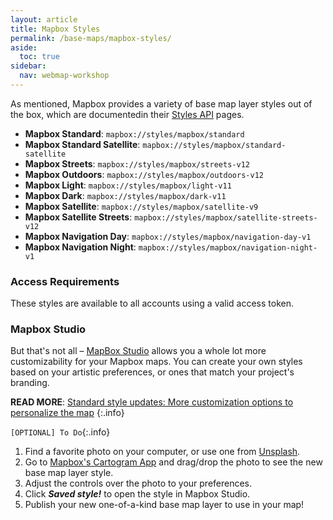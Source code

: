 ```yaml
---
layout: article
title: Mapbox Styles
permalink: /base-maps/mapbox-styles/
aside:
  toc: true
sidebar:
  nav: webmap-workshop
---
```


As mentioned, Mapbox provides a variety of base map layer styles out of the box, which are documentedin their [Styles API](https://docs.mapbox.com/api/maps/styles/) pages.

- **Mapbox Standard**: `mapbox://styles/mapbox/standard`
- **Mapbox Standard Satellite**: `mapbox://styles/mapbox/standard-satellite`
- **Mapbox Streets**: `mapbox://styles/mapbox/streets-v12`
- **Mapbox Outdoors**: `mapbox://styles/mapbox/outdoors-v12`
- **Mapbox Light**: `mapbox://styles/mapbox/light-v11`
- **Mapbox Dark**: `mapbox://styles/mapbox/dark-v11`
- **Mapbox Satellite**: `mapbox://styles/mapbox/satellite-v9`
- **Mapbox Satellite Streets**: `mapbox://styles/mapbox/satellite-streets-v12`
- **Mapbox Navigation Day**: `mapbox://styles/mapbox/navigation-day-v1`
- **Mapbox Navigation Night**: `mapbox://styles/mapbox/navigation-night-v1`

### Access Requirements

These styles are available to all accounts using a valid access token.

### Mapbox Studio

But that's not all – [MapBox Studio](https://www.mapbox.com/mapbox-studio) allows you a whole lot more customizability for your Mapbox maps. You can create your own styles based on your artistic preferences, or ones that match your project's branding.

**READ MORE**: [Standard style updates: More customization options to personalize the map](https://www.mapbox.com/blog/standard-style-updates-more-customization-options-to-personalize-the-map)
{:.info}

`[OPTIONAL] To Do`{:.info}

1. Find a favorite photo on your computer, or use one from [Unsplash](https://unsplash.com/).
2. Go to [Mapbox's Cartogram App](https://apps.mapbox.com/cartogram/#13.24/37.42876/-122.16741) and drag/drop the photo to see the new base map layer style.
3. Adjust the controls over the photo to your preferences.
4. Click **_Saved style!_** to open the style in Mapbox Studio.
5. Publish your new one-of-a-kind base map layer to use in your map!
